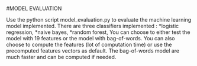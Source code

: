 #MODEL EVALUATION

Use the python script model_evaluation.py to evaluate the machine learning model implemented. There are three classifiers implemented : 
*logistic regression,
*naive bayes,
*random forest,
You can choose to either test the model with 19 features or the model with bag-of-words. You can also choose to compute the features (lot of computation time) or use the precomputed features vectors as default. The bag-of-words model are much faster and can be computed
if needed. 
